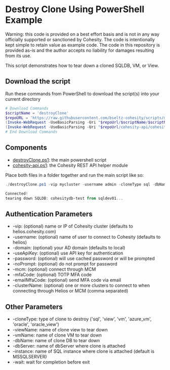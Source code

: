 # Destroy Clone Using PowerShell Example

Warning: this code is provided on a best effort basis and is not in any way officially supported or sanctioned by Cohesity. The code is intentionally kept simple to retain value as example code. The code in this repository is provided as-is and the author accepts no liability for damages resulting from its use.

This script demonstrates how to tear down a cloned SQLDB, VM, or View.  

## Download the script

Run these commands from PowerShell to download the script(s) into your current directory

```powershell
# Download Commands
$scriptName = 'destroyClone'
$repoURL = 'https://raw.githubusercontent.com/bseltz-cohesity/scripts/master/powershell'
(Invoke-WebRequest -UseBasicParsing -Uri "$repoUrl/$scriptName/$scriptName.ps1").content | Out-File "$scriptName.ps1"; (Get-Content "$scriptName.ps1") | Set-Content "$scriptName.ps1"
(Invoke-WebRequest -UseBasicParsing -Uri "$repoUrl/cohesity-api/cohesity-api.ps1").content | Out-File cohesity-api.ps1; (Get-Content cohesity-api.ps1) | Set-Content cohesity-api.ps1
# End Download Commands
```

## Components

* [destroyClone.ps1](https://raw.githubusercontent.com/bseltz-cohesity/scripts/master/oracle/powershell/destroyClone/destroyClone.ps1): the main powershell script
* [cohesity-api.ps1](https://raw.githubusercontent.com/bseltz-cohesity/scripts/master/powershell/cohesity-api/cohesity-api.ps1): the Cohesity REST API helper module

Place both files in a folder together and run the main script like so:

```powershell
./destroyClone.ps1 -vip mycluster -username admin -cloneType sql -dbName cohesitydb-test -dbServer sqldev01

Connected!
tearing down SQLDB: cohesitydb-test from sqldev01...
```

## Authentication Parameters

* -vip: (optional) name or IP of Cohesity cluster (defaults to helios.cohesity.com)
* -username: (optional) name of user to connect to Cohesity (defaults to helios)
* -domain: (optional) your AD domain (defaults to local)
* -useApiKey: (optional) use API key for authentication
* -password: (optional) will use cached password or will be prompted
* -noPrompt: (optional) do not prompt for password
* -mcm: (optional) connect through MCM
* -mfaCode: (optional) TOTP MFA code
* -emailMfaCode: (optional) send MFA code via email
* -clusterName: (optional) one or more clusters to connect to when connecting through Helios or MCM (comma separated)

## Other Parameters

* -cloneType: type of clone to destroy ('sql', 'view', 'vm', 'azure_vm', 'oracle', 'oracle_view')
* -viewName: name of clone view to tear down
* -vmName: name of clone VM to tear down
* -dbName: name of clone DB to tear down
* -dbServer: name of dbServer where clone is attached
* -instance: name of SQL instance where clone is attached (default is MSSQLSERVER)
* -wait: wait for completion before exit
